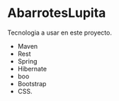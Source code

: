 # AbarrotesLupita

Tecnologia a usar en este proyecto.

+ Maven
+ Rest
+ Spring
+ Hibernate
+ boo
+ Bootstrap
+ CSS.
